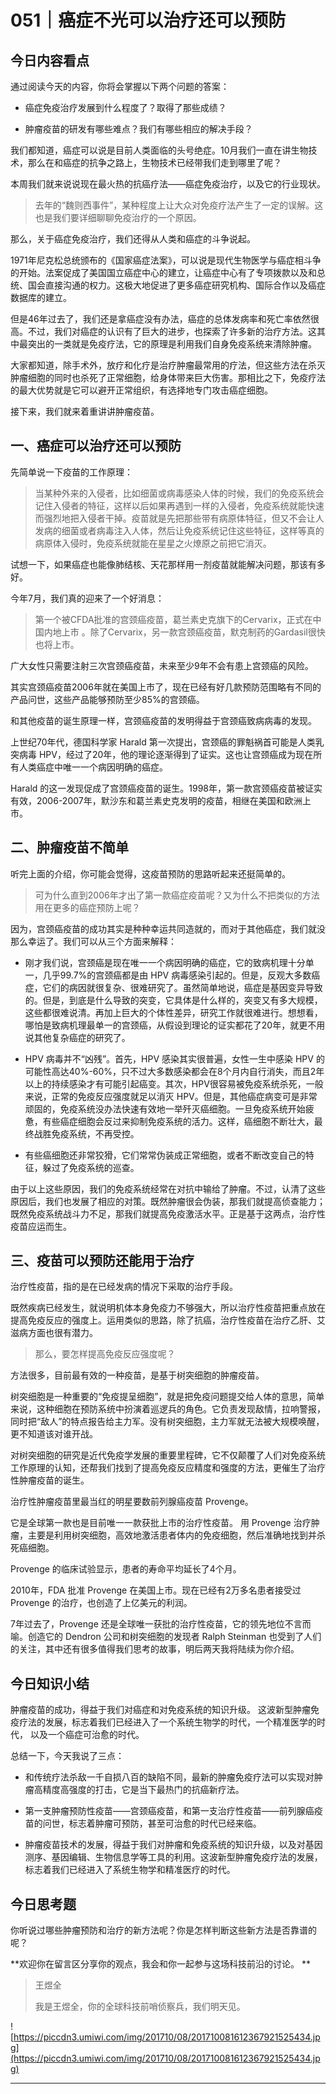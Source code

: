 # 051｜癌症不光可以治疗还可以预防

## 今日内容看点

通过阅读今天的内容，你将会掌握以下两个问题的答案：

* 癌症免疫治疗发展到什么程度了？取得了那些成绩？

* 肿瘤疫苗的研发有哪些难点？我们有哪些相应的解决手段？

我们都知道，癌症可以说是目前人类面临的头号绝症。10月我们一直在讲生物技术，那么在和癌症的抗争之路上，生物技术已经带我们走到哪里了呢？

本周我们就来说说现在最火热的抗癌疗法——癌症免疫治疗，以及它的行业现状。

> 去年的“魏则西事件”，某种程度上让大众对免疫疗法产生了一定的误解。这也是我们要详细聊聊免疫治疗的一个原因。

那么，关于癌症免疫治疗，我们还得从人类和癌症的斗争说起。

1971年尼克松总统颁布的《国家癌症法案》，可以说是现代生物医学与癌症相斗争的开始。法案促成了美国国立癌症中心的建立，让癌症中心有了专项拨款以及和总统、国会直接沟通的权力。这极大地促进了更多癌症研究机构、国际合作以及癌症数据库的建立。

但是46年过去了，我们还是拿癌症没有办法，癌症的总体发病率和死亡率依然很高。不过，我们对癌症的认识有了巨大的进步，也探索了许多新的治疗方法。这其中最突出的一类就是免疫疗法，它的原理是利用我们自身免疫系统来清除肿瘤。

大家都知道，除手术外，放疗和化疗是治疗肿瘤最常用的疗法，但这些方法在杀灭肿瘤细胞的同时也杀死了正常细胞，给身体带来巨大伤害。那相比之下，免疫疗法的最大优势就是它可以避开正常组织，有选择地专门攻击癌症细胞。

接下来，我们就来着重讲讲肿瘤疫苗。

## 一、癌症可以治疗还可以预防

先简单说一下疫苗的工作原理：

> 当某种外来的入侵者，比如细菌或病毒感染人体的时候，我们的免疫系统会记住入侵者的特征，这样以后如果再遇到一样的入侵者，免疫系统就能快速而强烈地把入侵者干掉。疫苗就是先把那些带有病原体特征，但又不会让人发病的细菌或者病毒注入人体，然后让免疫系统记住这些特征，这样等真的病原体入侵时，免疫系统就能在星星之火燎原之前把它消灭。

试想一下，如果癌症也能像肺结核、天花那样用一剂疫苗就能解决问题，那该有多好。

今年7月，我们真的迎来了一个好消息：

> 第一个被CFDA批准的宫颈癌疫苗，葛兰素史克旗下的Cervarix，正式在中国内地上市 。除了Cervarix，另一款宫颈癌疫苗，默克制药的Gardasil很快也将上市。

广大女性只需要注射三次宫颈癌疫苗，未来至少9年不会有患上宫颈癌的风险。

其实宫颈癌疫苗2006年就在美国上市了，现在已经有好几款预防范围略有不同的产品问世，这些产品能够预防至少85%的宫颈癌。

和其他疫苗的诞生原理一样，宫颈癌疫苗的发明得益于宫颈癌致病病毒的发现。

上世纪70年代，德国科学家 Harald 第一次提出，宫颈癌的罪魁祸首可能是人类乳突病毒 HPV，经过了20年，他的理论逐渐得到了证实。这也让宫颈癌成为现在所有人类癌症中唯一一个病因明确的癌症。

Harald 的这一发现促成了宫颈癌疫苗的诞生。1998年，第一款宫颈癌疫苗被证实有效，2006-2007年，默沙东和葛兰素史克发明的疫苗，相继在美国和欧洲上市。

## 二、肿瘤疫苗不简单

听完上面的介绍，你可能会觉得，这疫苗预防的思路听起来还挺简单的。

> 可为什么直到2006年才出了第一款癌症疫苗呢？又为什么不把类似的方法用在更多的癌症预防上呢？

因为，宫颈癌疫苗的成功其实是种种幸运共同造就的，而对于其他癌症，我们就没那么幸运了。我们可以从三个方面来解释：

* 刚才我们说，宫颈癌是现在唯一一个病因明确的癌症，它的致病机理十分单一，几乎99.7%的宫颈癌都是由 HPV 病毒感染引起的。但是，反观大多数癌症，它们的病因就很复杂、很难研究了。虽然简单地说，癌症是基因变异导致的。但是，到底是什么导致的突变，它具体是什么样的，突变又有多大规模，这些都很难说清。再加上巨大的个体性差异，研究工作就很难进行。想想看，哪怕是致病机理最单一的宫颈癌，从假设到理论的证实都花了20年，就更不用说其他复杂癌症的研究了。

* HPV 病毒并不“凶残”。首先，HPV 感染其实很普遍，女性一生中感染 HPV 的可能性高达40%-60%，只不过大多数感染都会在8个月内自行消失，而且2年以上的持续感染才有可能引起癌变。其次，HPV很容易被免疫系统杀死，一般来说，正常的免疫反应强度就足以消灭 HPV。但是，其他癌症病变可是非常顽固的，免疫系统没办法快速有效地一举歼灭癌细胞。一旦免疫系统开始疲惫，有些癌症细胞会反过来抑制免疫系统的活力。这样，癌细胞不断壮大，最终战胜免疫系统，不再受控。

* 有些癌细胞还非常狡猾，它们常常伪装成正常细胞，或者不断改变自己的特征，躲过了免疫系统的巡查。

由于以上这些原因，我们的免疫系统经常在对抗中输给了肿瘤。不过，认清了这些原因后，我们也发展了相应的对策。既然肿瘤很会伪装，那我们就提高侦查能力；既然免疫系统战斗力不足，那我们就提高免疫激活水平。正是基于这两点，治疗性疫苗应运而生。

## 三、疫苗可以预防还能用于治疗

治疗性疫苗，指的是在已经发病的情况下采取的治疗手段。

既然疾病已经发生，就说明机体本身免疫力不够强大，所以治疗性疫苗把重点放在提高免疫反应的强度上。运用类似的思路，除了抗癌，治疗性疫苗在治疗乙肝、艾滋病方面也很有潜力。

> 那么，要怎样提高免疫反应强度呢？

方法很多，目前最有效的一种疫苗，是基于树突细胞的肿瘤疫苗。

树突细胞是一种重要的“免疫提呈细胞”，就是把免疫问题提交给人体的意思，简单来说，这种细胞在预防系统中扮演着巡逻兵的角色。它负责发现敌情，拉响警报，同时把“敌人”的特点报告给主力军。没有树突细胞，主力军就无法被大规模唤醒，更不知道该对谁开战。

对树突细胞的研究是近代免疫学发展的重要里程碑，它不仅颠覆了人们对免疫系统工作原理的认知，还帮我们找到了提高免疫反应精度和强度的方法，更催生了治疗性肿瘤疫苗的诞生。

治疗性肿瘤疫苗里最当红的明星要数前列腺癌疫苗 Provenge。

它是全球第一款也是目前唯一一款获批上市的治疗性疫苗。 用 Provenge 治疗肿瘤，主要是利用树突细胞，高效地激活患者体内的免疫细胞，然后准确地找到并杀死癌细胞。

Provenge 的临床试验显示，患者的寿命平均延长了4个月。

2010年，FDA 批准 Provenge 在美国上市。现在已经有2万多名患者接受过 Provenge 的治疗，也创造了上亿美元的利润。

7年过去了，Provenge 还是全球唯一获批的治疗性疫苗，它的领先地位不言而喻。创造它的 Dendron 公司和树突细胞的发现者 Ralph Steinman 也受到了人们的关注，其中还有很多值得我们思考的故事，明后两天我将陆续为你介绍。

## 今日知识小结

肿瘤疫苗的成功，得益于我们对癌症和对免疫系统的知识升级。 这波新型肿瘤免疫疗法的发展，标志着我们已经进入了一个系统生物学的时代，一个精准医学的时代， 以及一个癌症可治愈的时代。

总结一下，今天我说了三点：

* 和传统疗法杀敌一千自损八百的缺陷不同，最新的肿瘤免疫疗法可以实现对肿瘤高精度高强度的打击，它是当下最热门的抗癌新疗法。

* 第一支肿瘤预防性疫苗——宫颈癌疫苗，和第一支治疗性疫苗——前列腺癌疫苗的问世，标志着肿瘤可预防，甚至可治愈的时代已经来临。

* 肿瘤疫苗技术的发展，得益于我们对肿瘤和免疫系统的知识升级，以及对基因测序、基因编辑、生物信息学等工具的利用。这波新型肿瘤免疫疗法的发展，标志着我们已经进入了系统生物学和精准医疗的时代。

## 今日思考题

你听说过哪些肿瘤预防和治疗的新方法呢？你是怎样判断这些新方法是否靠谱的呢？

 **欢迎你在留言区分享你的观点，我会和你一起参与这场科技前沿的讨论。 **

> 王煜全
> 
> 我是王煜全，你的全球科技前哨侦察兵，我们明天见。

![https://piccdn3.umiwi.com/img/201710/08/201710081612367921525434.jpg](https://piccdn3.umiwi.com/img/201710/08/201710081612367921525434.jpg)

---
